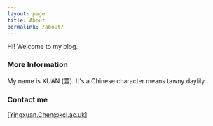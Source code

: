 ```yaml
---
layout: page
title: About
permalink: /about/
---
```


Hi! Welcome to my blog.

### More Information

My name is XUAN (萱). It's a Chinese character means tawny daylily. 

### Contact me

[Yingxuan.Chen@kcl.ac.uk]
